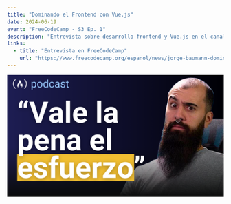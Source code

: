 ```yaml
---
title: "Dominando el Frontend con Vue.js"
date: 2024-06-19
event: "FreeCodeCamp - S3 Ep. 1"
description: "Entrevista sobre desarrollo frontend y Vue.js en el canal de FreeCodeCamp en español"
links:
  - title: "Entrevista en FreeCodeCamp"
    url: "https://www.freecodecamp.org/espanol/news/jorge-baumann-dominando-el-frontend-con-vue-js-s3-ep-1/"
---
```


![Entrevista FreeCodeCamp](../../assets/talks/freecodecamp-interview/main.png)
